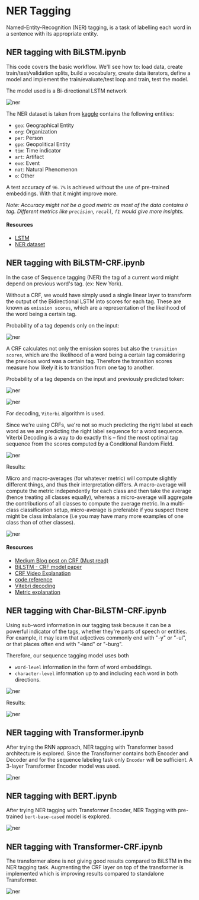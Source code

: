# NER Tagging

Named-Entity-Recognition (NER) tagging, is a task of labelling each word in a sentence with its appropriate entity.

## NER tagging with BiLSTM.ipynb

This code covers the basic workflow. We'll see how to: load data, create train/test/validation splits, build a vocabulary, create data iterators, define a model and implement the train/evaluate/test loop and train, test the model.

The model used is a Bi-directional LSTM network

![ner](../../../assets/images/applications/classification/ner_lstm.png)

The NER dataset is taken from [kaggle](https://www.kaggle.com/abhinavwalia95/entity-annotated-corpus) contains the following entities:

- `geo`: Geographical Entity
- `org`: Organization
- `per`: Person
- `gpe`: Geopolitical Entity
- `tim`: Time indicator
- `art`: Artifact
- `eve`: Event
- `nat`: Natural Phenomenon
- `o`: Other

A test accuracy of `96.7%` is achieved without the use of pre-trained embeddings. With that it might improve more.

*Note: Accuracy might not be a good metric as most of the data contains `O` tag. Different metrics like `precision`, `recall`, `f1` would give more insights.*

#### Resources

- [LSTM](https://github.com/graviraja/100-Days-of-NLP/blob/master/architectures/RNN.ipynb)
- [NER dataset](https://www.kaggle.com/abhinavwalia95/entity-annotated-corpus)

## NER tagging with BiLSTM-CRF.ipynb

In the case of Sequence tagging (NER) the tag of a current word might depend on previous word's tag. (ex: New York).

Without a CRF, we would have simply used a single linear layer to transform the output of the Bidirectional LSTM into scores for each tag. These are known as `emission scores`, which are a representation of the likelihood of the word being a certain tag.

Probability of a tag depends only on the input:

![ner](../../../assets/images/applications/classification/lstm_eq.png)

A CRF calculates not only the emission scores but also the `transition scores`, which are the likelihood of a word being a certain tag considering the previous word was a certain tag. Therefore the transition scores measure how likely it is to transition from one tag to another.

Probability of a tag depends on the input and previously predicted token:

![ner](../../../assets/images/applications/classification/crf_eq.png)

![ner](../../../assets/images/applications/classification/bilstm_crf.png)

For decoding, `Viterbi` algorithm is used.

Since we're using CRFs, we're not so much predicting the right label at each word as we are predicting the right label sequence for a word sequence. Viterbi Decoding is a way to do exactly this – find the most optimal tag sequence from the scores computed by a Conditional Random Field.

![ner](../../../assets/images/applications/classification/viterbi.png)

Results:

Micro and macro-averages (for whatever metric) will compute slightly different things, and thus their interpretation differs. A macro-average will compute the metric independently for each class and then take the average (hence treating all classes equally), whereas a micro-average will aggregate the contributions of all classes to compute the average metric. In a multi-class classification setup, micro-average is preferable if you suspect there might be class imbalance (i.e you may have many more examples of one class than of other classes).

![ner](../../../assets/images/applications/classification/bilstm_crf_res.png)

#### Resources

- [Medium Blog post on CRF (Must read)](https://towardsdatascience.com/implementing-a-linear-chain-conditional-random-field-crf-in-pytorch-16b0b9c4b4ea)
- [BiLSTM - CRF model paper](https://arxiv.org/pdf/1508.01991.pdf)
- [CRF Video Explanation](https://www.youtube.com/watch?v=GF3iSJkgPbA)
- [code reference](https://github.com/Gxzzz/BiLSTM-CRF)
- [Vitebri decoding](https://github.com/sgrvinod/a-PyTorch-Tutorial-to-Sequence-Labeling#viterbi-decoding)
- [Metric explanation](https://datascience.stackexchange.com/questions/15989/micro-average-vs-macro-average-performance-in-a-multiclass-classification-settin)

## NER tagging with Char-BiLSTM-CRF.ipynb

Using sub-word information in our tagging task because it can be a powerful indicator of the tags, whether they're parts of speech or entities. For example, it may learn that adjectives commonly end with "-y" or "-ul", or that places often end with "-land" or "-burg".

Therefore, our sequence tagging model uses both

- `word-level` information in the form of word embeddings.
- `character-level` information up to and including each word in both directions.

![ner](../../../assets/images/applications/classification/char_bilstm_ner.png)

Results:

![ner](../../../assets/images/applications/classification/char_bilstm_crf_res.png)

## NER tagging with Transformer.ipynb

After trying the RNN approach, NER tagging with Transformer based architecture is explored. Since the Transformer contains both Encoder and Decoder and for the sequence labeling task only `Encoder` will be sufficient. A 3-layer Transformer Encoder model was used.

![ner](../../../assets/images/applications/classification/ner_transformer.png)


## NER tagging with BERT.ipynb

After trying NER tagging with Transformer Encoder, NER Tagging with pre-trained `bert-base-cased` model is explored.

![ner](../../../assets/images/applications/classification/ner_bert.png)


## NER tagging with Transformer-CRF.ipynb

The transformer alone is not giving good results compared to BiLSTM in the NER tagging task. Augmenting the CRF layer on top of the transformer is implemented which is improving results compared to standalone Transformer.

![ner](../../../assets/images/applications/classification/ner_transformer_crf.png)
